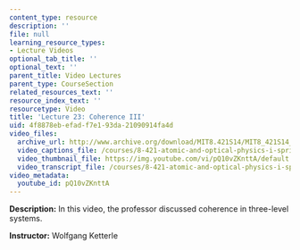 ```yaml
---
content_type: resource
description: ''
file: null
learning_resource_types:
- Lecture Videos
optional_tab_title: ''
optional_text: ''
parent_title: Video Lectures
parent_type: CourseSection
related_resources_text: ''
resource_index_text: ''
resourcetype: Video
title: 'Lecture 23: Coherence III'
uid: 4f8878eb-efad-f7e1-93da-21090914fa4d
video_files:
  archive_url: http://www.archive.org/download/MIT8.421S14/MIT8_421S14_lec23_300k.mp4
  video_captions_file: /courses/8-421-atomic-and-optical-physics-i-spring-2014/512b1c643fd7517faf3670eb99d9ea18_pQ10vZKnttA.vtt
  video_thumbnail_file: https://img.youtube.com/vi/pQ10vZKnttA/default.jpg
  video_transcript_file: /courses/8-421-atomic-and-optical-physics-i-spring-2014/a54eb900eca44621b1e229a32ccf85c5_pQ10vZKnttA.pdf
video_metadata:
  youtube_id: pQ10vZKnttA
---
```


**Description:** In this video, the professor discussed coherence in three-level systems.

**Instructor:** Wolfgang Ketterle